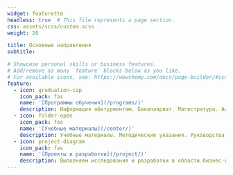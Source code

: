 ```yaml
---
widget: featurette
headless: true  # This file represents a page section.
css: assets/scss/custom.scss
weight: 20

title: Основные направления
subtitle: 

# Showcase personal skills or business features.
# Add/remove as many `feature` blocks below as you like.
# For available icons, see: https://wowchemy.com/docs/page-builder/#icons
feature:
  - icon: graduation-cap
    icon_pack: fas
    name: '[Программы обучения](/programs/)'
    description: Информация абитуриентам. Бакалавриат. Магистратура. Аспирантура. Второе высшее.
  - icon: folder-open
    icon_pack: fas
    name: '[Учебные материалы](/center/)'
    description: Учебные материалы. Методические указания. Руководства. Расписание.
  - icon: project-diagram
    icon_pack: fas
    name: '[Проекты и разработки](/project/)'
    description: Выполняем исследования и разработки в области бизнес-информатики.
---
```


